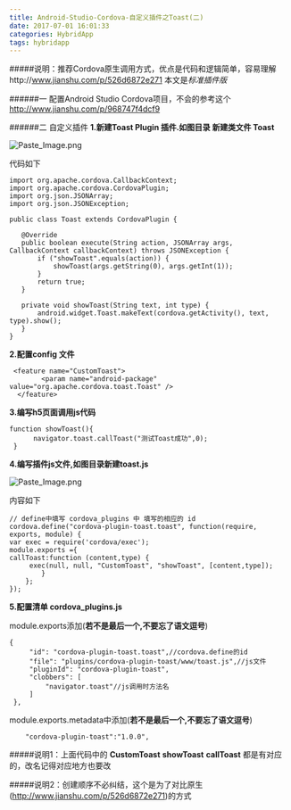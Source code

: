 ```yaml
---
title: Android-Studio-Cordova-自定义插件之Toast(二)
date: 2017-07-01 16:01:33
categories: HybridApp
tags: hybridapp
---
```



#####说明：推荐Cordova原生调用方式，优点是代码和逻辑简单，容易理解http://www.jianshu.com/p/526d6872e271 本文是*标准插件版*


######一  配置Android Studio Cordova项目，不会的参考这个 http://www.jianshu.com/p/968747f4dcf9

######二  自定义插件
**1.新建Toast Plugin 插件.如图目录 新建类文件 Toast**

![Paste_Image.png](http://upload-images.jianshu.io/upload_images/2803682-54e36bc54bf2ea8a.png?imageMogr2/auto-orient/strip%7CimageView2/2/w/1240)

代码如下
 ```
import org.apache.cordova.CallbackContext;
import org.apache.cordova.CordovaPlugin;
import org.json.JSONArray;
import org.json.JSONException;

public class Toast extends CordovaPlugin {

    @Override
    public boolean execute(String action, JSONArray args, CallbackContext callbackContext) throws JSONException {
        if ("showToast".equals(action)) {
            showToast(args.getString(0), args.getInt(1));
        }
        return true;
    }

    private void showToast(String text, int type) {
        android.widget.Toast.makeText(cordova.getActivity(), text, type).show();
    }
}
```

**2.配置config 文件**
```
 <feature name="CustomToast">
        <param name="android-package" value="org.apache.cordova.toast.Toast" />
  </feature>
```

**3.编写h5页面调用js代码**
```
function showToast(){
      navigator.toast.callToast("测试Toast成功",0);
 }
```
**4.编写插件js文件,如图目录新建toast.js**

![Paste_Image.png](http://upload-images.jianshu.io/upload_images/2803682-83e051a8552baaa5.png?imageMogr2/auto-orient/strip%7CimageView2/2/w/1240)

内容如下
```
// define中填写 cordova_plugins 中 填写的相应的 id
cordova.define("cordova-plugin-toast.toast", function(require, exports, module) {
var exec = require('cordova/exec');
module.exports ={
callToast:function (content,type) {
     exec(null, null, "CustomToast", "showToast", [content,type]);
        }
    };
});
```
**5.配置清单 cordova_plugins.js**

module.exports添加(**若不是最后一个,不要忘了语文逗号**)
```
{
     "id": "cordova-plugin-toast.toast",//cordova.define的id
     "file": "plugins/cordova-plugin-toast/www/toast.js",//js文件
     "pluginId": "cordova-plugin-toast",
     "clobbers": [
         "navigator.toast"//js调用时方法名
     ]
 },
```
module.exports.metadata中添加(**若不是最后一个,不要忘了语文逗号**)
```
    "cordova-plugin-toast":"1.0.0",
```

#####说明1：上面代码中的  **CustomToast** **showToast**  **callToast** 都是有对应的，改名记得对应地方也要改

#####说明2：创建顺序不必纠结，这个是为了对比原生(http://www.jianshu.com/p/526d6872e271)的方式
